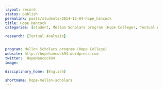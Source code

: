 ```yaml
---
layout: record
status: publish
permalink: posts/students/2014-12-04-hope_hancock
title: Hope Hancock
categories: [student, Mellon Scholars program (Hope College), Textual Analysis]

research: [Textual Analysis]


program: Mellon Scholars program (Hope College)
website: http://hopehancock94.wordpress.com
twitter:  HopeHancock94
image: 

disciplinary_home: [English]

shortname: hope-mellon-scholars
---
```


